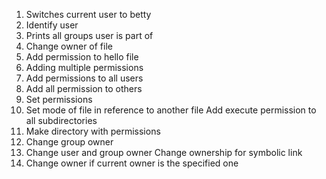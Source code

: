 1. Switches current user to betty
2. Identify user
2. Prints  all groups user is part of
3. Change owner of file
5. Add permission to hello file
6. Adding multiple permissions
7. Add permissions to all users
8. Add all permission to others
9. Set permissions
10. Set mode of file in reference to another file
Add execute permission to all subdirectories
12. Make directory with permissions
13. Change group owner
14. Change user and group owner
Change ownership for symbolic link
16. Change owner if current owner is the specified one
